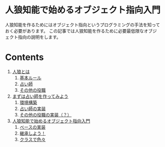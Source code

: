 # 人狼知能で始めるオブジェクト指向入門

人狼知能を作るためにはオブジェクト指向というプログラミングの手法を知っておく必要があります。
この記事では人狼知能を作るために必要最低限なオブジェクト指向の説明をします。

# Contents
1. [人狼とは](What_Jinro)
    1. [基本ルール](What_Jinro/BASE_RULE.md)
    2. [占い師](What_Jinro/SEER,md)
    3. [その他の役職](What_Jinro/OTHER_ROLES.md)
2. [まずは占い師を作ってみよう](Just_Create_Seer)
    1. [環境構築](Just_Create_Seer/DEVELOPMENT_ENVIRONMENT.md)
    2. [占い師の実装](Just_Create_Seer/IMPLEMENT_SEER.md)
    3. [その他の役職の実装（？）](Just_Create_Seer/IMPLEMENT_OTHERS.md)
3. [人狼知能で始めるオブジェクト指向入門](OOP_For_AIWolf_Begginers)
    1. [ベースの実装](OOP_For_AIWolf_Begginers/IMPLEMENT_BASE.md)
    2. [継承しよう！](OOP_For_AIWolf_Begginers/OVERRIDE.md)
    3. [クラスで色々](OOP_For_AIWolf_Begginers/OTHER_EXAMPLES.md)